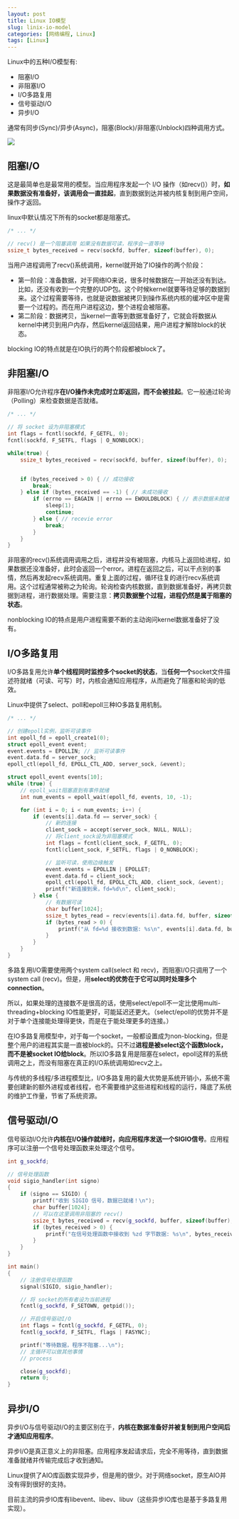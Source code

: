 ```yaml
---
layout: post
title: Linux IO模型
slug: linix-io-model
categories: [网络编程, Linux]
tags: [Linux]
---
```



Linux中的五种I/O模型有:
+ 阻塞I/O
+ 非阻塞I/O
+ I/O多路复用
+ 信号驱动I/O
+ 异步I/O

通常有同步(Sync)/异步(Async)，阻塞(Block)/非阻塞(Unblock)四种调用方式。

![](/assets/images/iomodel.png)


## 阻塞I/O

这是最简单也是最常用的模型。当应用程序发起一个 I/O 操作（如recv()）时，**如果数据没有准备好，该调用会一直挂起**，直到数据到达并被内核复制到用户空间，操作才返回。

linux中默认情况下所有的socket都是阻塞式。

```cpp
/* ... */

// recv() 是一个阻塞调用 如果没有数据可读，程序会一直等待
ssize_t bytes_received = recv(sockfd, buffer, sizeof(buffer), 0);
```

当用户进程调用了recv()系统调用，kernel就开始了IO操作的两个阶段：
+ 第一阶段：准备数据，对于网络IO来说，很多时候数据在一开始还没有到达。比如，还没有收到一个完整的UDP包。这个时候kernel就要等待足够的数据到来。这个过程需要等待，也就是说数据被拷贝到操作系统内核的缓冲区中是需要一个过程的。而在用户进程这边，整个进程会被阻塞。
+ 第二阶段：数据拷贝，当kernel一直等到数据准备好了，它就会将数据从kernel中拷贝到用户内存，然后kernel返回结果，用户进程才解除block的状态。

blocking IO的特点就是在IO执行的两个阶段都被block了。


## 非阻塞I/O
非阻塞I/O允许程序**在I/O操作未完成时立即返回，而不会被挂起**。它一般通过轮询（Polling）来检查数据是否就绪。

```cpp
/* ... */

// 将 socket 设为非阻塞模式
int flags = fcntl(sockfd, F_GETFL, 0);
fcntl(sockfd, F_SETFL, flags | O_NONBLOCK);

while(true) {
    ssize_t bytes_received = recv(sockfd, buffer, sizeof(buffer), 0);


    if (bytes_received > 0) { // 成功接收
        break;
    } else if (bytes_received == -1) { // 未成功接收
        if (errno == EAGAIN || errno == EWOULDBLOCK) { // 表示数据未就绪
            sleep(1);
            continue;
        } else { // recevie error
            break;
        }
    }
}
```
非阻塞的recv()系统调用调用之后，进程并没有被阻塞，内核马上返回给进程，如果数据还没准备好，此时会返回一个error。进程在返回之后，可以干点别的事情，然后再发起recv系统调用。重复上面的过程，循环往复的进行recv系统调用。这个过程通常被称之为轮询。轮询检查内核数据，直到数据准备好，再拷贝数据到进程，进行数据处理。需要注意：**拷贝数据整个过程，进程仍然是属于阻塞的状态**。

nonblocking IO的特点是用户进程需要不断的主动询问kernel数据准备好了没有。


## I/O多路复用

I/O多路复用允许**单个线程同时监控多个socket的状态**，当**任何一个**socket文件描述符就绪（可读、可写）时，内核会通知应用程序，从而避免了阻塞和轮询的低效。

Linux中提供了select、poll和epoll三种IO多路复用机制。

```cpp
/* ... */

// 创建epoll实例，监听可读事件
int epoll_fd = epoll_create1(0);
struct epoll_event event;
event.events = EPOLLIN; // 监听可读事件
event.data.fd = server_sock;
epoll_ctl(epoll_fd, EPOLL_CTL_ADD, server_sock, &event);

struct epoll_event events[10];
while (true) {
    // epoll_wait阻塞直到有事件就绪
    int num_events = epoll_wait(epoll_fd, events, 10, -1);

    for (int i = 0; i < num_events; i++) {
        if (events[i].data.fd == server_sock) {
            // 新的连接
            client_sock = accept(server_sock, NULL, NULL);
            // 将client_sock设为非阻塞模式
            int flags = fcntl(client_sock, F_GETFL, 0);
            fcntl(client_sock, F_SETFL, flags | O_NONBLOCK);

            // 监听可读，使用边缘触发
            event.events = EPOLLIN | EPOLLET;
            event.data.fd = client_sock;
            epoll_ctl(epoll_fd, EPOLL_CTL_ADD, client_sock, &event);
            printf("新连接到来，fd=%d\n", client_sock);
        } else {
            // 有数据可读
            char buffer[1024];
            ssize_t bytes_read = recv(events[i].data.fd, buffer, sizeof(buffer), 0);
            if (bytes_read > 0) {
                printf("从 fd=%d 接收到数据: %s\n", events[i].data.fd, buffer);
            }
        }
    }
}
```

多路复用I/O需要使用两个system call(select 和 recv)，而阻塞I/O只调用了一个system call (recv)。但是，用**select的优势在于它可以同时处理多个connection**。

所以，如果处理的连接数不是很高的话，使用select/epoll不一定比使用multi-threading+blocking IO性能更好，可能延迟还更大。（select/epoll的优势并不是对于单个连接能处理得更快，而是在于能处理更多的连接。）

在IO多路复用模型中，对于每一个socket，一般都设置成为non-blocking，但是整个用户的进程其实是一直被block的。只不过**进程是被select这个函数block，而不是被socket IO给block**。所以IO多路复用是阻塞在select，epoll这样的系统调用之上，而没有阻塞在真正的I/O系统调用如recv之上。

与传统的多线程/多进程模型比，I/O多路复用的最大优势是系统开销小，系统不需要创建新的额外进程或者线程，也不需要维护这些进程和线程的运行，降底了系统的维护工作量，节省了系统资源。


## 信号驱动I/O
信号驱动I/O允许**内核在I/O操作就绪时，向应用程序发送一个SIGIO信号**。应用程序可以注册一个信号处理函数来处理这个信号。

```cpp
int g_sockfd;

// 信号处理函数
void sigio_handler(int signo)
{
    if (signo == SIGIO) {
        printf("收到 SIGIO 信号，数据已就绪！\n");
        char buffer[1024];
        // 可以在这里调用非阻塞的 recv()
        ssize_t bytes_received = recv(g_sockfd, buffer, sizeof(buffer), 0);
        if (bytes_received > 0) {
            printf("在信号处理函数中接收到 %zd 字节数据: %s\n", bytes_received, buffer);
        }
    }
}

int main()
{
    // 注册信号处理函数
    signal(SIGIO, sigio_handler);

    // 将 socket的所有者设为当前进程
    fcntl(g_sockfd, F_SETOWN, getpid());

    // 开启信号驱动I/O
    int flags = fcntl(g_sockfd, F_GETFL, 0);
    fcntl(g_sockfd, F_SETFL, flags | FASYNC);

    printf("等待数据，程序不阻塞...\n");
    // 主循环可以做其他事情
    // process

    close(g_sockfd);
    return 0;
}

```

## 异步I/O
异步I/O与信号驱动I/O的主要区别在于，**内核在数据准备好并被复制到用户空间后才通知应用程序**。

异步I/O是真正意义上的非阻塞。应用程序发起请求后，完全不用等待，直到数据准备就绪并传输完成后才收到通知。

Linux提供了AIO库函数实现异步，但是用的很少。对于网络socket，原生AIO并没有得到很好的支持。

目前主流的异步IO库有libevent、libev、libuv（这些异步IO库也是基于多路复用实现）。
